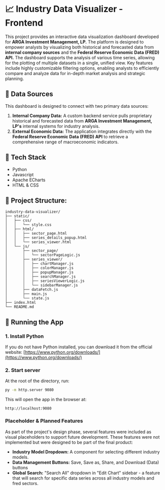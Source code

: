 # 📈 Industry Data Visualizer - Frontend

This project provides an interactive data visualization dashboard developed for **ARGA Investment Management, LP.** The platform is designed to empower analysts by visualizing both historical and forecasted data from **internal company sources** and the **Federal Reserve Economic Data (FRED) API.** The dashboard supports the analysis of various time series, allowing for the plotting of multiple datasets in a single, unified view. Key features include highly customizable filtering options, enabling analysts to efficiently compare and analyze data for in-depth market analysis and strategic planning.

## 📄 Data Sources

This dashboard is designed to connect with two primary data sources:
1.  **Internal Company Data:** A custom backend service pulls proprietary historical and forecasted data from **ARGA Investment Management, LP's** internal systems for industry analysis.
2.  **External Economic Data:** The application integrates directly with the **Federal Reserve Economic Data (FRED) API** to retrieve a comprehensive range of macroeconomic indicators.

## 🦾 Tech Stack
- Python
- Javascript
- Apache ECharts
- HTML & CSS

## 📁 Project Structure:
```
industry-data-visualizer/
├── static/
│   ├── css/
│   │   └── style.css
│   ├── html/
│   │   ├── sector_page.html
│   │   ├── series_details_popup.html
│   │   └── series_viewer.html
│   └── js/
│       ├── sector_page/
│       │   └── sectorPageLogic.js
│       ├── series_viewer/
│       │   ├── chartManager.js
│       │   ├── colorManager.js
│       │   ├── popupManager.js
│       │   ├── searchManager.js
│       │   ├── seriesViewerLogic.js
│       │   └── sidebarManager.js
│       ├── dataFetch.js
│       ├── main.js
│       └── state.js
├── index.html
└── README.md

```

## 🧪 Running the App

### 1. Install Python

If you do not have Python installed, you can download it from the official website: [https://www.python.org/downloads/](https://www.python.org/downloads/)

### 2. Start server

At the root of the directory, run:

```bash
py -m http.server 9080
```

This will open the app in the browser at:
```
http://localhost:9080

```

### Placeholder & Planned Features

As part of the project's design phase, several features were included as visual placeholders to support future development. These features were not implemented but were designed to be part of the final product:

- **Industry Model Dropdown:** A component for selecting different industry models.
- **Data Management Buttons:** Save, Save as, Share, and Download (Data) buttons
- **Global Search:** "Search All" dropdown in "Edit Chart" sidebar - a feature that will search for specific data series across all industry models and fred sectors. 

